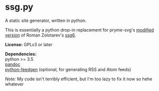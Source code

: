 # ssg.py  
A static site generator, written in python.

This is essentially a python drop-in replacement for pryme-svg's [modified version](https://parabolas.xyz/blog/files/ssg6) of Roman Zolotarev's [ssg6](https://rgz.ee/bin/ssg6).

**License:** GPLv3 or later

**Dependencies:**  
python >= 3.5  
[pandoc](https://github.com/jgm/pandoc)  
[python-feedgen](https://github.com/lkiesow/python-feedgen) (optional, for generating RSS and Atom feeds)

*Note:* My code isn't terribly efficient, but I'm too lazy to fix it now so hehe whatever


